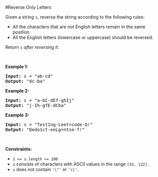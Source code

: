 #Reverse Only Letters
<p>Given a string <code>s</code>, reverse the string according to the following rules:</p>
<ul>
<li>All the characters that are not English letters remain in the same position.</li>
<li>All the English letters (lowercase or uppercase) should be reversed.</li>
</ul>
<p>Return <code>s</code><em> after reversing it</em>.</p>
<p> </p>
<p><strong class="example">Example 1:</strong></p>
<pre><strong>Input:</strong> s = "ab-cd"
<strong>Output:</strong> "dc-ba"
</pre><p><strong class="example">Example 2:</strong></p>
<pre><strong>Input:</strong> s = "a-bC-dEf-ghIj"
<strong>Output:</strong> "j-Ih-gfE-dCba"
</pre><p><strong class="example">Example 3:</strong></p>
<pre><strong>Input:</strong> s = "Test1ng-Leet=code-Q!"
<strong>Output:</strong> "Qedo1ct-eeLg=ntse-T!"
</pre>
<p> </p>
<p><strong>Constraints:</strong></p>
<ul>
<li><code>1 &lt;= s.length &lt;= 100</code></li>
<li><code>s</code> consists of characters with ASCII values in the range <code>[33, 122]</code>.</li>
<li><code>s</code> does not contain <code>'\"'</code> or <code>'\\'</code>.</li>
</ul>
